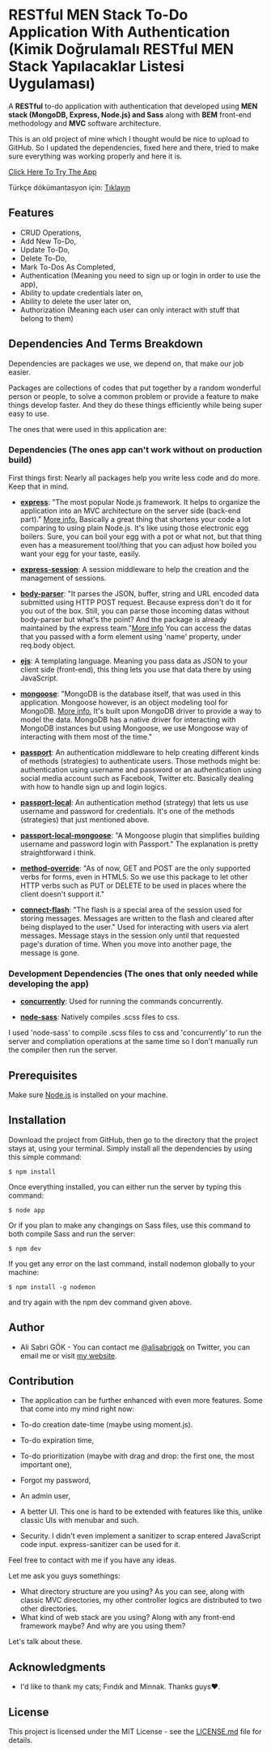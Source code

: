 # RESTful MEN Stack To-Do Application With Authentication (Kimik Doğrulamalı RESTful MEN Stack Yapılacaklar Listesi Uygulaması)

A **RESTful** to-do application with authentication that developed using **MEN stack (MongoDB, Express, Node.js) and Sass** along with **BEM** front-end methodology and **MVC** software architecture.

This is an old project of mine which I thought would be nice to upload to GitHub. So I updated the dependencies, fixed here and there, tried to make sure everything was working properly and here it is.

[Click Here To Try The App](https://men-stack-to-do.herokuapp.com/)

Türkçe dökümantasyon için: [Tıklayın](https://github.com/alisabrigok/men-stack-to-do/blob/master/README.tr.md)

## Features

  - CRUD Operations,
  - Add New To-Do, 
  - Update To-Do,
  - Delete To-Do,
  - Mark To-Dos As Completed,
  - Authentication (Meaning you need to sign up or login in order to use the app),
  - Ability to update credentials later on,
  - Ability to delete the user later on,
  - Authorization (Meaning each user can only interact with stuff that belong to them)
 
## Dependencies And Terms Breakdown

Dependencies are packages we use, we depend on, that make our job easier. 

Packages are collections of codes that put together by a random wonderful person or people, to solve a common problem or provide a feature to make things develop faster. And they do these things efficiently while being super easy to use.

The ones that were used in this application are:

### Dependencies (The ones app can't work without on production build)

First things first: Nearly all packages help you write less code and do more. Keep that in mind.

- **[express](https://expressjs.com/)**: "The most popular Node.js framework. It helps to organize the application into an MVC architecture on the server side (back-end part)." [More info.](https://stackoverflow.com/questions/12616153/what-is-express-js) Basically a great thing that shortens your code a lot comparing to using plain Node.js. It's like using those electronic egg boilers. Sure, you can boil your egg with a pot or what not, but that thing even has a measurement tool/thing that you can adjust how boiled you want your egg for your taste, easily.

- **[express-session](https://www.npmjs.com/package/express-session)**: A session middleware to help the creation and the management of sessions.

- **[body-parser](https://www.npmjs.com/package/express-session)**: "It parses the JSON, buffer, string and URL encoded data submitted using HTTP POST request. Because express don't do it for you out of the box. Still, you can parse those incoming datas without body-parser but what's the point? And the package is already maintained by the express team."[More info](https://stackoverflow.com/questions/38306569/what-does-body-parser-do-with-express) You can access the datas that you passed with a form element using 'name' property, under req.body object. 

- **[ejs](http://ejs.co/)**: A templating language. Meaning you pass data as JSON to your client side (front-end), this thing lets you use that data there by using JavaScript.

- **[mongoose](http://mongoosejs.com/)**: "MongoDB is the database itself, that was used in this application. Mongoose however, is an object modeling tool for MongoDB. [More info.](https://stackoverflow.com/questions/28712248/difference-between-mongodb-and-mongoose) It's built upon MongoDB driver to provide a way to model the data. MongoDB has a native driver for interacting with MongoDB instances but using Mongoose, we use Mongoose way of interacting with them most of the time."

- **[passport](http://www.passportjs.org/)**: An authentication middleware to help creating different kinds of methods (strategies) to authenticate users. Those methods might be: authentication using username and password or an authentication using social media account such as Facebook, Twitter etc. Basically dealing with how to handle sign up and login logics.

- **[passport-local](https://www.npmjs.com/package/passport-local)**: An authentication method (strategy) that lets us use username and password for credentials. It's one of the methods (strategies) that just mentioned above.

- **[passport-local-mongoose](https://stackoverflow.com/questions/28712248/difference-between-mongodb-and-mongoose)**:  "A Mongoose plugin that simplifies building username and password login with Passport." The explanation is pretty straightforward i think.

- **[method-override](https://www.npmjs.com/package/method-override)**: "As of now, GET and POST are the only supported verbs for forms, even in HTML5. So we use this package to let other HTTP verbs such as PUT or DELETE to be used in places where the client doesn't support it."

- **[connect-flash](https://www.npmjs.com/package/connect-flash)**: "The flash is a special area of the session used for storing messages. Messages are written to the flash and cleared after being displayed to the user." Used for interacting with users via alert messages. Message stays in the session only until that requested page's duration of time. When you move into another page, the message is gone.

### Development Dependencies (The ones that only needed while developing the app)

- **[concurrently](https://www.npmjs.com/package/concurrently)**: Used for running the commands concurrently.

- **[node-sass](https://www.npmjs.com/package/concurrently)**: Natively compiles .scss files to css.

I used 'node-sass' to compile .scss files to css and 'concurrently' to run the server and compliation operations at the same time so I don't manually run the compiler then run the server.

## Prerequisites

Make sure [Node.js](https://nodejs.org/en/) is installed on your machine.

## Installation

Download the project from GitHub, then go to the directory that the project stays at, using your terminal. Simply install all the dependencies by using this simple command:

```
$ npm install
```

Once everything installed, you can either run the server by typing this command: 

```
$ node app
```

Or if you plan to make any changings on Sass files, use this command to both compile Sass and run the server:

```
$ npm dev
```

If you get any error on the last command, install nodemon globally to your machine:

```
$ npm install -g nodemon
```

and try again with the npm dev command given above.


## Author

- Ali Sabri GÖK - You can contact me [@alisabrigok](https://twitter.com/alisabrigok) on Twitter, you can email me or visit [my website](http://www.alisabri.com).

## Contribution

- The application can be further enhanced with even more features. Some that come into my mind right now:

 - To-do creation date-time (maybe using moment.js).
 - To-do expiration time,
 - To-do prioritization (maybe with drag and drop: the first one, the most important one),
 - Forgot my password,
 - An admin user,
 - A better UI. This one is hard to be extended with features like this, unlike classic UIs with menubar and such. 
 - Security. I didn't even implement a sanitizer to scrap entered JavaScript code input. express-sanitizer can be used for it.

Feel free to contact with me if you have any ideas.

Let me ask you guys somethings:

- What directory structure are you using? As you can see, along with classic MVC directories, my other controller logics are distributed to two other directories.
- What kind of web stack are you using? Along with any front-end framework maybe? And why are you using them?

Let's talk about these.

## Acknowledgments

- I'd like to thank my cats; Fındık and Minnak. Thanks guys♥. 

## License

This project is licensed under the MIT License - see the [LICENSE.md](https://github.com/alisabrigok/men-stack-to-do/blob/master/LICENSE) file for details.